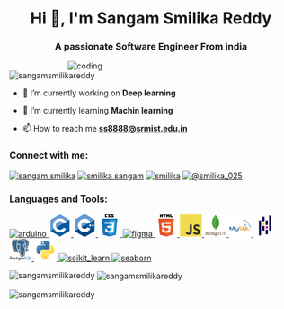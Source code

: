 <h1 align="center">Hi 👋, I'm Sangam Smilika Reddy</h1>
<h3 align="center">A passionate Software Engineer From india</h3>
<img align="right" border-radius="50%" alt="coding" width="400" src="https://www.bing.com/th/id/OGC.0f300004c555663076c530d9a2abf11c?pid=1.7&rurl=https%3a%2f%2fcdnb.artstation.com%2fp%2fassets%2fimages%2fimages%2f007%2f854%2f263%2foriginal%2frothana-chhourm-ezgif-com-resize-4.gif%3f1508943159&ehk=fFLlbz6QalD4%2bOk%2frMd6BRimqSlNBWfWRzF5E71vOfs%3d">
<p align="left"> <img src="https://komarev.com/ghpvc/?username=sangamsmilikareddy&label=Profile%20views&color=0e75b6&style=flat" alt="sangamsmilikareddy" /> </p>

- 🔭 I’m currently working on **Deep learning**

- 🌱 I’m currently learning **Machin learning**

- 📫 How to reach me **ss8888@srmist.edu.in**

<h3 align="left">Connect with me:</h3>
<p align="left">
<a href="https://linkedin.com/in/sangam smilika" target="blank"><img align="center" src="https://raw.githubusercontent.com/rahuldkjain/github-profile-readme-generator/master/src/images/icons/Social/linked-in-alt.svg" alt="sangam smilika" height="30" width="40" /></a>
<a href="https://kaggle.com/smilika sangam" target="blank"><img align="center" src="https://raw.githubusercontent.com/rahuldkjain/github-profile-readme-generator/master/src/images/icons/Social/kaggle.svg" alt="smilika sangam" height="30" width="40" /></a>
<a href="https://dribbble.com/smilika" target="blank"><img align="center" src="https://raw.githubusercontent.com/rahuldkjain/github-profile-readme-generator/master/src/images/icons/Social/dribbble.svg" alt="smilika" height="30" width="40" /></a>
<a href="https://www.hackerrank.com/@smilika_025" target="blank"><img align="center" src="https://raw.githubusercontent.com/rahuldkjain/github-profile-readme-generator/master/src/images/icons/Social/hackerrank.svg" alt="@smilika_025" height="30" width="40" /></a>
</p>

<h3 align="left">Languages and Tools:</h3>
<p align="left"> <a href="https://www.arduino.cc/" target="_blank" rel="noreferrer"> <img src="https://cdn.worldvectorlogo.com/logos/arduino-1.svg" alt="arduino" width="40" height="40"/> </a> <a href="https://www.cprogramming.com/" target="_blank" rel="noreferrer"> <img src="https://raw.githubusercontent.com/devicons/devicon/master/icons/c/c-original.svg" alt="c" width="40" height="40"/> </a> <a href="https://www.w3schools.com/cpp/" target="_blank" rel="noreferrer"> <img src="https://raw.githubusercontent.com/devicons/devicon/master/icons/cplusplus/cplusplus-original.svg" alt="cplusplus" width="40" height="40"/> </a> <a href="https://www.w3schools.com/css/" target="_blank" rel="noreferrer"> <img src="https://raw.githubusercontent.com/devicons/devicon/master/icons/css3/css3-original-wordmark.svg" alt="css3" width="40" height="40"/> </a> <a href="https://www.figma.com/" target="_blank" rel="noreferrer"> <img src="https://www.vectorlogo.zone/logos/figma/figma-icon.svg" alt="figma" width="40" height="40"/> </a> <a href="https://www.w3.org/html/" target="_blank" rel="noreferrer"> <img src="https://raw.githubusercontent.com/devicons/devicon/master/icons/html5/html5-original-wordmark.svg" alt="html5" width="40" height="40"/> </a> <a href="https://developer.mozilla.org/en-US/docs/Web/JavaScript" target="_blank" rel="noreferrer"> <img src="https://raw.githubusercontent.com/devicons/devicon/master/icons/javascript/javascript-original.svg" alt="javascript" width="40" height="40"/> </a> <a href="https://www.mongodb.com/" target="_blank" rel="noreferrer"> <img src="https://raw.githubusercontent.com/devicons/devicon/master/icons/mongodb/mongodb-original-wordmark.svg" alt="mongodb" width="40" height="40"/> </a> <a href="https://www.mysql.com/" target="_blank" rel="noreferrer"> <img src="https://raw.githubusercontent.com/devicons/devicon/master/icons/mysql/mysql-original-wordmark.svg" alt="mysql" width="40" height="40"/> </a> <a href="https://pandas.pydata.org/" target="_blank" rel="noreferrer"> <img src="https://raw.githubusercontent.com/devicons/devicon/2ae2a900d2f041da66e950e4d48052658d850630/icons/pandas/pandas-original.svg" alt="pandas" width="40" height="40"/> </a> <a href="https://www.postgresql.org" target="_blank" rel="noreferrer"> <img src="https://raw.githubusercontent.com/devicons/devicon/master/icons/postgresql/postgresql-original-wordmark.svg" alt="postgresql" width="40" height="40"/> </a> <a href="https://www.python.org" target="_blank" rel="noreferrer"> <img src="https://raw.githubusercontent.com/devicons/devicon/master/icons/python/python-original.svg" alt="python" width="40" height="40"/> </a> <a href="https://scikit-learn.org/" target="_blank" rel="noreferrer"> <img src="https://upload.wikimedia.org/wikipedia/commons/0/05/Scikit_learn_logo_small.svg" alt="scikit_learn" width="40" height="40"/> </a> <a href="https://seaborn.pydata.org/" target="_blank" rel="noreferrer"> <img src="https://seaborn.pydata.org/_images/logo-mark-lightbg.svg" alt="seaborn" width="40" height="40"/> </a> </p>

<p><img align="left" src="https://github-readme-stats.vercel.app/api/top-langs?username=sangamsmilikareddy&show_icons=true&locale=en&layout=compact" alt="sangamsmilikareddy" /></p>

<p>&nbsp;<img align="center" src="https://github-readme-stats.vercel.app/api?username=sangamsmilikareddy&show_icons=true&locale=en" alt="sangamsmilikareddy" /></p>

<p><img align="center" src="https://github-readme-streak-stats.herokuapp.com/?user=sangamsmilikareddy&" alt="sangamsmilikareddy" /></p>
